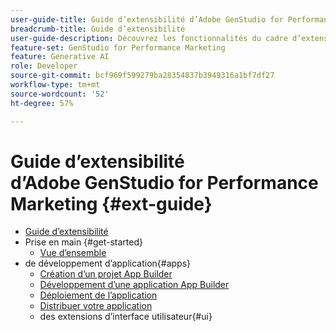 ```yaml
---
user-guide-title: Guide d’extensibilité d’Adobe GenStudio for Performance Marketing
breadcrumb-title: Guide d’extensibilité
user-guide-description: Découvrez les fonctionnalités du cadre d’extensibilité d’Adobe GenStudio for Performance Marketing.
feature-set: GenStudio for Performance Marketing
feature: Generative AI
role: Developer
source-git-commit: bcf969f599279ba28354837b3949316a1bf7df27
workflow-type: tm+mt
source-wordcount: '52'
ht-degree: 57%

---
```



# Guide d’extensibilité d’Adobe GenStudio for Performance Marketing {#ext-guide}

+ [Guide d’extensibilité](home.md)
+ Prise en main {#get-started}
   + [Vue d’ensemble](overview.md)
+ de développement d’application{#apps}
   + [Création d’un projet App Builder](create-project.md)
   + [Développement d’une application App Builder](create-app.md)
   + [Déploiement de l’application](deploy-app.md)
   + [Distribuer votre application](distribute-app.md)
   + des extensions d’interface utilisateur{#ui}
